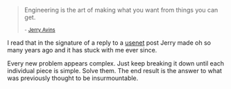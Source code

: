 > Engineering is the art of making what you want from things you can get.
> 
> <small>- [Jerry Avins][avins]</small>

I read that in the signature of a reply to a [usenet][forth] post Jerry made oh so many years ago and it has stuck with me ever since. 

Every new problem appears complex. Just keep breaking it down until each individual piece is simple. Solve them. The end result is the answer to what was previously thought to be insurmountable.

[avins]: http://users.erols.com/jyavins/index.html
[forth]: https://groups.google.com/forum/#!forum/comp.lang.forth
